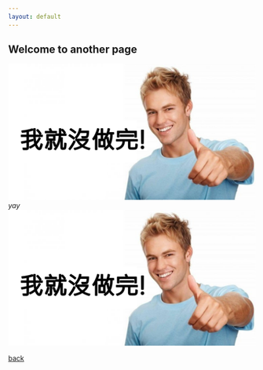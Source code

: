```yaml
---
layout: default
---
```


## Welcome to another page
![Branching](https://raw.githubusercontent.com/Eddy-Max-Lee/Eddy-CV-2/master/assets/img/not-yet-image.png)
_yay_
![Branching](https://raw.githubusercontent.com/Eddy-Max-Lee/Eddy-CV-2/master/assets/img/not-yet-image.png)

[back](./)
